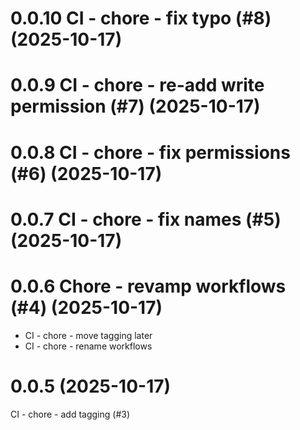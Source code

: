 # 0.0.10 CI - chore - fix typo (#8) (2025-10-17)

# 0.0.9 CI - chore - re-add write permission (#7) (2025-10-17)

# 0.0.8 CI - chore - fix permissions (#6) (2025-10-17)

# 0.0.7 CI - chore - fix names (#5) (2025-10-17)

# 0.0.6 Chore - revamp workflows (#4) (2025-10-17)
* CI - chore - move tagging later
* CI - chore - rename workflows

# 0.0.5 (2025-10-17)
CI - chore - add tagging (#3)
